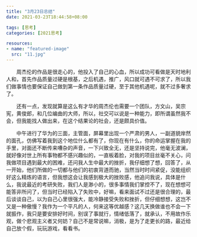 ```yaml
---
title: "3月23日总结"
date: 2021-03-23T18:44:58+08:00

tags: [思考]
categories: [2021思考]

resources:
- name: "featured-image"
  src: "11.jpg"
---
```


　　周杰伦的作品是很走心的，他投入了自己的心血，所以成功可看做是天时地利人和，首先作品质量过硬是根基，之后机遇，推广，风口就可遇不可求了，所以我们做事情也要保证自己做到第一条作品质量过硬，至于其他机遇呢，就不过多奢求了。 

　　还有一点，发现就算是这么有才华的周杰伦也需要一个团队，方文山，吴宗宪，黄俊郎，和几位编曲的大师，所以，社交可以说是一种能力，即所谓虽然我不会，但我能找人做出来，在这个结果论的社会，还是颇具价值。

 　　中午进行了华为的三面，主管面，屏幕里出现一个严肃的男人，一副道貌岸然的面孔，仿佛写着我到这个地位什么都有了，你现在有什么，你的命运掌握在我的手里，对面还不断传来嘈杂的声音，一下兴致全无，还是坚持说完，他毫无波澜，就好像对世上所有事物都不感兴趣似的，一直板着脸，对我的项目丝毫不关心，问我做项目遇到最大的困难，还问我人生中最大的挫折，我仔细想了想，回答了，从一开始，他们所做的一切都与他们的初衷背道而驰，当然当时时间紧促，没能组织好这么精炼的语言，但我想这会让我感到极大的挫败感，他追问我说，具体是什么，我说最近的考研失败，我们人是渺小的，很多事情我们掌控不了，现在想想可能答非所问了，但当时已经陷入了失败中，好嘛，看来面试不过还是很合理的，最后谈谈自己，以为自己心里很强大，能冷静接受失败和挫折，但仔细想想，这岂不又是一种傲慢？我作为一个平凡的人，何来这等优越感？这几天换做谁也不会一下就振作，我只是要安排好时间，别误了事就行，情绪低落了，就承认，不用故作乐观，做个悲观主义者又何妨？自己不是常说嘛，消极，是为了走更长的路，最近给自己放个假，玩玩游戏，看看书。